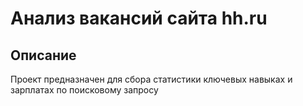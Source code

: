 # Анализ вакансий сайта hh.ru
## Описание
Проект предназначен для сбора статистики ключевых навыках и зарплатах по поисковому запросу
